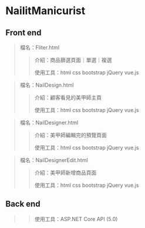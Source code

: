 # NailitManicurist
## Front end

> 檔名：Fliter.html
>> 介紹：商品篩選頁面｜單選｜複選
>> 
>> 使用工具：html css bootstrap jQuery vue.js

> 檔名：NailDesign.html
>> 介紹：顧客看見的美甲師主頁
>> 
>> 使用工具：html css bootstrap jQuery vue.js

> 檔名：NailDesigner.html
>> 介紹：美甲師編輯完的預覽頁面
>> 
>> 使用工具：html css bootstrap jQuery vue.js

> 檔名：NailDesignerEdit.html
>> 介紹：美甲師新增商品頁面
>>
>> 使用工具：html css bootstrap jQuery vue.js

## Back end

>> 使用工具：ASP.NET Core API (5.0)
